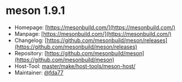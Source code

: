 # meson 1.9.1
  - Homepage: [https://mesonbuild.com/](https://mesonbuild.com/)
  - Manpage: [https://mesonbuild.com/](https://mesonbuild.com/)
  - Changelog: [https://github.com/mesonbuild/meson/releases](https://github.com/mesonbuild/meson/releases)
  - Repository: [https://github.com/mesonbuild/meson](https://github.com/mesonbuild/meson)
  - Host-Tool: [master/make/host-tools/meson-host/](https://github.com/Freetz-NG/freetz-ng/tree/master/make/host-tools/meson-host/)
  - Maintainer: [@fda77](https://github.com/fda77)

